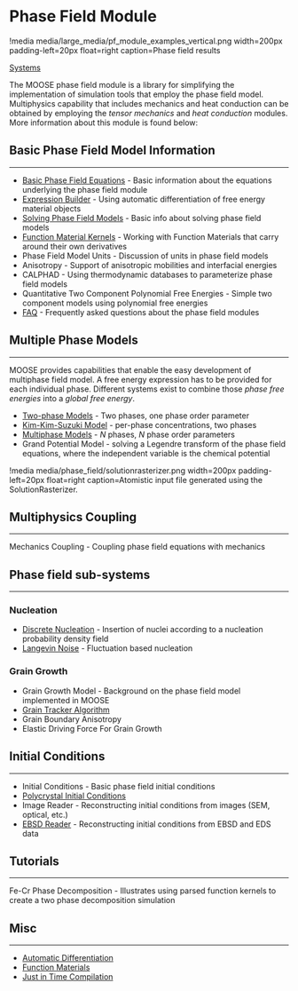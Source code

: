 # Phase Field Module

!media media/large_media/pf_module_examples_vertical.png width=200px padding-left=20px float=right caption=Phase field results

[Systems](phase_field/systems.md)

The MOOSE phase field module is a library for simplifying the implementation of simulation tools that employ the phase field model. Multiphysics capability that includes mechanics and heat conduction can be obtained by employing the _tensor mechanics_ and _heat conduction_ modules. More information about this module is found below:

## Basic Phase Field Model Information
---

- [Basic Phase Field Equations](phase_field/Phase_Field_Equations.md) - Basic information about the equations underlying the phase field module
- [Expression Builder](FunctionMaterials/ExpressionBuilder.md) - Using automatic differentiation of free energy material objects
- [Solving Phase Field Models](phase_field/Solving.md) - Basic info about solving phase field models
- [Function Material Kernels](phase_field/FunctionMaterialKernels.md) - Working with Function Materials that carry around their own derivatives
- Phase Field Model Units - Discussion of units in phase field models
- Anisotropy - Support of anisotropic mobilities and interfacial energies
- CALPHAD - Using thermodynamic databases to parameterize phase field models
- Quantitative Two Component Polynomial Free Energies - Simple two component models using polynomial free energies
- [FAQ](phase_field/FAQ.md) - Frequently asked questions about the phase field modules

## Multiple Phase Models
---

MOOSE provides capabilities that enable the easy development of multiphase field model. A free energy expression has to be provided for each individual phase. Different systems exist to combine those _phase free energies_ into a _global free energy_.

* [Two-phase Models](MultiPhase/WBMTwoPhase.md) - Two phases, one phase order parameter
* [Kim-Kim-Suzuki Model](MultiPhase/KKS.md) - per-phase concentrations, two phases
* [Multiphase Models](MultiPhase/WBM.md) - _N_ phases, _N_ phase order parameters
* Grand Potential Model - solving a Legendre transform of the phase field equations, where the independent variable is the chemical potential

!media media/phase_field/solutionrasterizer.png width=200px padding-left=20px float=right caption=Atomistic input file generated using the SolutionRasterizer.

## Multiphysics Coupling
---

Mechanics Coupling - Coupling phase field equations with mechanics

## Phase field sub-systems
---

### Nucleation

- [Discrete Nucleation](Nucleation/DiscreteNucleation.md) - Insertion of nuclei according to a nucleation probability density field
- [Langevin Noise](Nucleation/LangevinNoise.md) - Fluctuation based nucleation

### Grain Growth

- Grain Growth Model - Background on the phase field model implemented in MOOSE
- [Grain Tracker Algorithm](/GrainTracker.md)
- Grain Boundary Anisotropy
- Elastic Driving Force For Grain Growth

## Initial Conditions
---

- Initial Conditions - Basic phase field initial conditions
- [Polycrystal Initial Conditions](ICs/PolycrystalICs.md)
- Image Reader - Reconstructing initial conditions from images (SEM, optical, etc.)
- [EBSD Reader](ICs/EBSD.md) - Reconstructing initial conditions from EBSD and EDS data

## Tutorials
---

Fe-Cr Phase Decomposition - Illustrates using parsed function kernels to create a two phase decomposition simulation

## Misc
---

- [Automatic Differentiation](FunctionMaterials/AutomaticDifferentiation.md)
- [Function Materials](phase_field/FunctionMaterials.md)
- [Just in Time Compilation](FunctionMaterials/JITCompilation.md)
